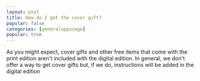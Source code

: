 ```yaml
---
layout: post
title: How do I get the cover gift?
popular: false
categories: [generalappusage]
popular: true
---
```

As you might expect, cover gifts and other free items that come with the print edition aren't included with the digital edition. In general, we don't offer a way to get cover gifts but, if we do, instructions will be added in the digital edition
